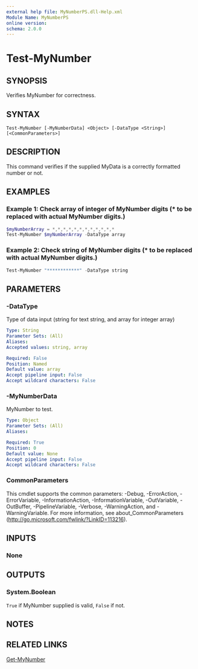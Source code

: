 ```yaml
---
external help file: MyNumberPS.dll-Help.xml
Module Name: MyNumberPS
online version:
schema: 2.0.0
---
```


# Test-MyNumber

## SYNOPSIS
Verifies MyNumber for correctness.

## SYNTAX

```
Test-MyNumber [-MyNumberData] <Object> [-DataType <String>] [<CommonParameters>]
```

## DESCRIPTION
This command verifies if the supplied MyData is a correctly formatted number or not.

## EXAMPLES

### Example 1: Check array of integer of MyNumber digits (* to be replaced with actual MyNumber digits.)
```powershell
$myNumberArray = *,*,*,*,*,*,*,*,*,*,*,*
Test-MyNumber $myNumberArray -DataType array
```

### Example 2: Check string of MyNumber digits (* to be replaced with actual MyNumber digits.)
```powershell
Test-MyNumber "************" -DataType string
```

## PARAMETERS

### -DataType
Type of data input (string for text string, and array for integer array)

```yaml
Type: String
Parameter Sets: (All)
Aliases:
Accepted values: string, array

Required: False
Position: Named
Default value: array
Accept pipeline input: False
Accept wildcard characters: False
```

### -MyNumberData
MyNumber to test.

```yaml
Type: Object
Parameter Sets: (All)
Aliases:

Required: True
Position: 0
Default value: None
Accept pipeline input: False
Accept wildcard characters: False
```

### CommonParameters
This cmdlet supports the common parameters: -Debug, -ErrorAction, -ErrorVariable, -InformationAction, -InformationVariable, -OutVariable, -OutBuffer, -PipelineVariable, -Verbose, -WarningAction, and -WarningVariable. For more information, see about_CommonParameters (http://go.microsoft.com/fwlink/?LinkID=113216).

## INPUTS

### None
## OUTPUTS

### System.Boolean
`True` if MyNumber supplied is valid, `False` if not.

## NOTES

## RELATED LINKS

[Get-MyNumber](Get-MyNumber)